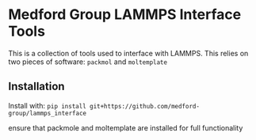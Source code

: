 # Medford Group LAMMPS Interface Tools
This is a collection of tools used to interface with LAMMPS. This relies on two pieces of software: `packmol` and `moltemplate`

## Installation
Install with:
`pip install git+https://github.com/medford-group/lammps_interface`

ensure that packmole and moltemplate are installed for full functionality
